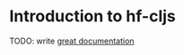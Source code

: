 # Introduction to hf-cljs

TODO: write [great documentation](http://jacobian.org/writing/what-to-write/)
